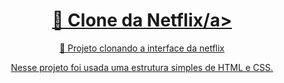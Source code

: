 <h1 align="center">
    <a href="https://pt-br.reactjs.org/">🔗 Clone da Netflix/a>
</h1>
<p align="center">🚀 Projeto clonando a interface da netflix</p>
<p align="center">Nesse projeto foi usada uma estrutura simples de HTML e CSS.</p>